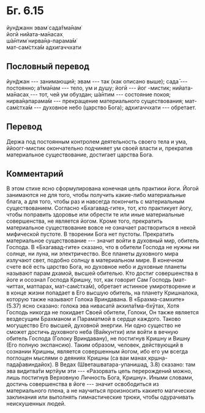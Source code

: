 # Бг. 6.15
йун̃джанн эвам̇ сада̄тма̄нам̇<br/>
йогӣ нийата-ма̄насах̣<br/>
ш́а̄нтим̇ нирва̄н̣а-парама̄м̇<br/>
мат-сам̇стха̄м адхигаччхати
## Пословный перевод

йун̃джан --- занимающий; эвам --- так (как описано выше); сада̄ ---
постоянно; а̄тма̄нам --- тело, ум и душу; йогӣ --- йог -мистик;
нийата-ма̄насах̣ --- тот, чей ум обуздан; ш́а̄нтим --- состояние покоя;
нирва̄н̣апарама̄м --- прекращение материального существования; мат-сам̇стха̄м
--- духовное небо (царство Бога); адхигаччхати --- обретает.

## Перевод

Держа под постоянным контролем деятельность своего тела и ума,
ййоогг-мистик окончательно подчиняет ум своей власти и, прекратив
материальное существование, достигает царства Бога.

## Комментарий

В этом стихе ясно сформулирована конечная цель практики йоги. Йогой
занимаются не для того, чтобы получить какие-либо материальные блага, а
для того, чтобы раз и навсегда покончить с материальным существованием.
Согласно «Бхагавад-гите», тот, кто практикует йогу, чтобы поправить
здоровье или обрести те или иные материальные совершенства, не является
йогом. Кроме того, прекратить материальное существование вовсе не
означает раствориться в некой мифической пустоте. В творении Бога нет
пустоты. Прекратить материальное существование --- значит войти в
духовный мир, обитель Господа. В «Бхагавад-гите» сказано, что в обители
Господа не нужны ни солнце, ни луна, ни электричество. Все планеты
духовного мира излучают свет, подобно солнцу в материальном мире. В
конечном счете всё есть царство Бога, но духовное небо и духовные
планеты называют парам дхамой, высшей обителью. Кто достиг совершенства
в йоге и осознал Господа Кришну, тот, как говорит Сам Господь
(мат-читтах̣, матпарах̣, мат-сам̇стха̄м), обретает истинное умиротворение и
в конце жизни попадает в Его высшую обитель, на планету Кришналока,
которую также называют Голока Вриндавана. В «Брахма-самхите» (5.37) ясно
сказано: голока эва нивасатй акхила̄тма-бхӯтах̣. Хотя Господь никогда не
покидает Своей обители, Голоки, Он также является вездесущим Брахманом и
Параматмой в сердце каждого. Таково могущество Его высшей, духовной
энергии. Ни одно существо не сможет достичь духовного неба (Вайкунтхи)
или войти в вечную обитель Господа (Голоку Вриндавану), не постигнув
Кришну и Вишну (Его полную экспансию). Таким образом, человек,
действующий в сознании Кришны, является совершенным йогом, ибо его ум
всегда поглощен мыслями о деяниях Кришны (са ваи манах̣
кр̣шн̣а-пада̄равиндайох̣). В Ведах (Шветашватара-упанишад, 3.8) сказано: там
эва видитва̄ти мр̣тйум эти --- «Разорвать цепь перерождений можно, лишь
постигнув Верховную Личность Бога, Кришну». Иными словами, достичь
совершенства в йоге --- значит освободиться из материального плена, а не
научиться произносить какието магические заклинания или выполнять
гимнастические трюки, чтобы одурачивать неискушенных людей.
